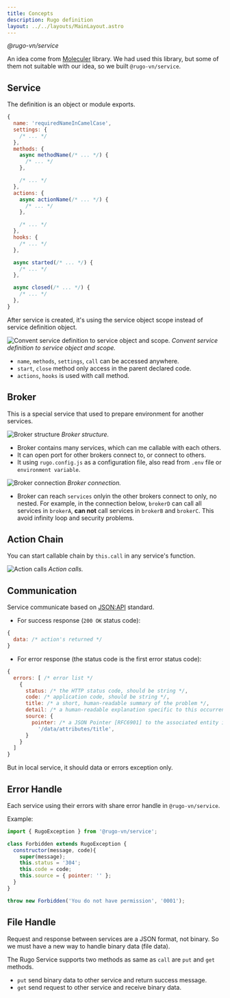 ```yaml
---
title: Concepts
description: Rugo definition
layout: ../../layouts/MainLayout.astro
---
```


_@rugo-vn/service_

An idea come from [Moleculer](https://moleculer.services/) library. We had used this library, but some of them not suitable with our idea, so we built `@rugo-vn/service`.

## Service

The definition is an object or module exports.

```js
{
  name: 'requiredNameInCamelCase',
  settings: {
    /* ... */
  },
  methods: {
    async methodName(/* ... */) {
      /* ... */
    },

    /* ... */
  },
  actions: {
    async actionName(/* ... */) {
      /* ... */
    },

    /* ... */
  },
  hooks: {
    /* ... */
  },

  async started(/* ... */) {
    /* ... */
  },

  async closed(/* ... */) {
    /* ... */
  },
}
```

After service is created, it's using the service object scope instead of service definition object.

![Convent service definition to service object and scope.](/images/s-def-to-s.png)
_Convent service definition to service object and scope._

- `name`, `methods`, `settings`, `call` can be accessed anywhere.
- `start`, `close` method only access in the parent declared code.
- `actions`, `hooks` is used with call method.

## Broker

This is a special service that used to prepare environment for another services.

![Broker structure](/images/broker.png)
_Broker structure._

- Broker contains many services, which can me callable with each others.
- It can open port for other brokers connect to, or connect to others.
- It using `rugo.config.js` as a configuration file, also read from `.env` file or `environment variable`.

![Broker connection](/images/broker-connect.png)
_Broker connection._

- Broker can reach `services` onlyin the other brokers connect to only, no nested. For example, in the connection below, `brokerD` can call all services in `brokerA`, **can not** call services in `brokerB` and `brokerC`. This avoid infinity loop and security problems.

## Action Chain

You can start callable chain by `this.call` in any service's function.

![Action calls](/images/action-call.png)
_Action calls._

## Communication

Service communicate based on [JSON:API](https://jsonapi.org/) standard.

- For success response (`200 OK` status code):

```js
{
  data: /* action's returned */
}
```

- For error response (the status code is the first error status code):

```js
{
  errors: [ /* error list */
    {
      status: /* the HTTP status code, should be string */,
      code: /* application code, should be string */,
      title: /* a short, human-readable summary of the problem */,
      detail: /* a human-readable explanation specific to this occurrence of the problem */,
      source: {
        pointer: /* a JSON Pointer [RFC6901] to the associated entity in the request document */
          '/data/attributes/title',
      }
    }
  ]
}
```

But in local service, it should data or errors exception only.

## Error Handle

Each service using their errors with share error handle in `@rugo-vn/service`.

Example:

```js
import { RugoException } from '@rugo-vn/service';

class Forbidden extends RugoException {
  constructor(message, code){
    super(message);
    this.status = '304';
    this.code = code;
    this.source = { pointer: '' };
  }
}

throw new Forbidden('You do not have permission', '0001');
```

## File Handle

Request and response between services are a JSON format, not binary. So we must have a new way to handle binary data (file data).

The Rugo Service supports two methods as same as `call` are `put` and `get` methods.

- `put` send binary data to other service and return success message.
- `get` send request to other service and receive binary data.